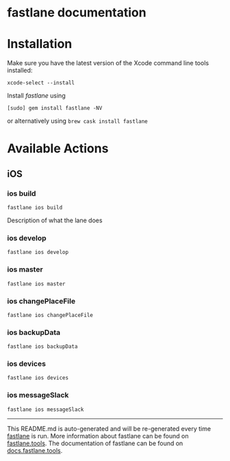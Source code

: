 fastlane documentation
================
# Installation

Make sure you have the latest version of the Xcode command line tools installed:

```
xcode-select --install
```

Install _fastlane_ using
```
[sudo] gem install fastlane -NV
```
or alternatively using `brew cask install fastlane`

# Available Actions
## iOS
### ios build
```
fastlane ios build
```
Description of what the lane does
### ios develop
```
fastlane ios develop
```

### ios master
```
fastlane ios master
```

### ios changePlaceFile
```
fastlane ios changePlaceFile
```

### ios backupData
```
fastlane ios backupData
```

### ios devices
```
fastlane ios devices
```

### ios messageSlack
```
fastlane ios messageSlack
```


----

This README.md is auto-generated and will be re-generated every time [fastlane](https://fastlane.tools) is run.
More information about fastlane can be found on [fastlane.tools](https://fastlane.tools).
The documentation of fastlane can be found on [docs.fastlane.tools](https://docs.fastlane.tools).
